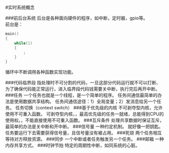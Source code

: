 
#实时系统概念

###前后台系统
后台是各种面向硬件的程序，如中断，定时器，gpio等。  
前台是：
```c	
main()
{
	while(1)
	{
		;
	}
}
```	
	
循环中不断调用各种函数实现功能。

###代码临界段
指处理时不可分割的代码，一旦这部分代码运行就不可以打断、
为了确保代码能正常运行，进入临界段代码钱需要关中断，执行完后再开中断。
###任务
一个任务也就是一个线程，是一个简单的程序。
任务间通信最简单的办法是使用数据共享结构。
任务间通信途径：1）全局变量；2）发消息给另一个任务。
任务切换（context switch）
###基于优先级的内核
不可剥夺型内核，允许使用不可重入函数。
可剥夺型内核，，最高优先级的任务一就绪，总能得到CPU的使用权。，不能直接使用不可重入函数。
###互斥条件
处理共享数据时保证互斥，最简单的办法是关中断和开中断。
###信号量
一种约定机制。
就好像一把钥匙。任务要运行下去需要获得信号量，且信号量没有被占用。
###死锁
两个任务相互等待对方释放资源。
###同步
一个中断或者任务触发另一个任务。
###邮箱
一种内存共享方式。
###时钟节拍
特定的周期性中断，如同系统的心脏。

